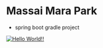 # Massai Mara Park 
+ spring boot gradle project 

[![Hello World!!](https://github.com/Yujin-nKim/massai_mara_park01/actions/workflows/01helloworld.yaml/badge.svg)](https://github.com/Yujin-nKim/massai_mara_park01/actions/workflows/01helloworld.yaml)